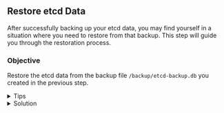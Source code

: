 
## Restore etcd Data

After successfully backing up your etcd data, you may find yourself in a situation where you need to restore from that backup. This step will guide you through the restoration process.

### Objective

Restore the etcd data from the backup file `/backup/etcd-backup.db` you created in the previous step.

<details>
<summary>Tips</summary>

- Use the `etcdctl snapshot restore` command to restore etcd data from a snapshot.
- Specify the snapshot file and the new data directory for the restored etcd data.
- Ensure etcd is not running when you attempt to restore the data.
- Update your Kubernetes static pod manifests to use the new etcd data directory.
</details>

<details>
<summary>Solution</summary>

To restore the etcd data, you can use the following command:

```shell
ETCDCTL_API=3 etcdctl snapshot restore /backup/etcd-backup.db --data-dir /var/lib/etcd-restore
```

After restoring, update your etcd static pod manifest to use `/var/lib/etcd-restore` as the data directory and restart the etcd service.
</details>
